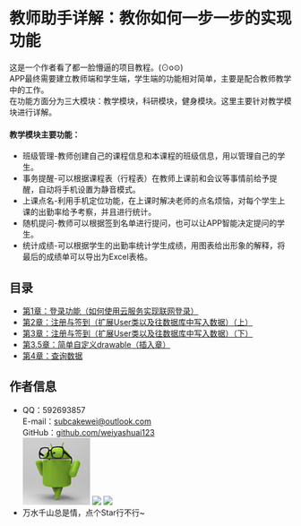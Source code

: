 # 教师助手详解：教你如何一步一步的实现功能
  这是一个作者看了都一脸懵逼的项目教程。(⊙o⊙)</br>
  APP最终需要建立教师端和学生端，学生端的功能相对简单，主要是配合教师教学中的工作。</br>
  在功能方面分为三大模块：教学模块，科研模块，健身模块。这里主要针对教学模块进行详解。</br>
#### 教学模块主要功能：
* 班级管理-教师创建自己的课程信息和本课程的班级信息，用以管理自己的学生。</br>
* 事务提醒-可以根据课程表（行程表）在教师上课前和会议等事情前给予提醒，自动将手机设置为静音模式。 </br>
* 上课点名-利用手机定位功能，在上课时解决老师的点名烦恼，对每个学生上课的出勤率给予考察，并且进行统计。</br>
* 随机提问-教师可以根据签到名单进行提问，也可以让APP智能决定提问的学生。</br>
* 统计成绩-可以根据学生的出勤率统计学生成绩，用图表给出形象的解释，将最后的成绩单可以导出为Excel表格。</br>

## 目录
* [第1章：登录功能（如何使用云服务实现联网登录）](https://github.com/weiyashuai123/TeacherAssiatant-detailed/blob/master/md/Chapter1.md)
* [第2章：注册与签到（扩展User类以及往数据库中写入数据）（上）](https://github.com/weiyashuai123/TeacherAssiatant-detailed/blob/master/md/Chapter2.md)
* [第3章：注册与签到（扩展User类以及往数据库中写入数据）（下）](https://github.com/weiyashuai123/TeacherAssiatant-detailed/blob/master/md/Chapter3.md)
* [第3.5章：简单自定义drawable（插入章）](https://github.com/weiyashuai123/TeacherAssiatant-detailed/blob/master/md/Chapter3.5.md)
* [第4章：查询数据](https://github.com/weiyashuai123/TeacherAssiatant-detailed/blob/master/md/Chapter4.md)
## 作者信息
* QQ：592693857</br>
 E-mail：subcakewei@outlook.com</br>
 GitHub：[github.com/weiyashuai123](https://github.com/weiyashuai123)</br>
 ![](https://github.com/weiyashuai123/Code-specification/blob/master/icon120.png)
 ![](https://github.com/weiyashuai123/TeacherAssiatant-detailed/blob/master/image/wechat.png)
 ![](https://github.com/weiyashuai123/TeacherAssiatant-detailed/blob/master/image/icon120.png)</br>
* 万水千山总是情，点个Star行不行~
